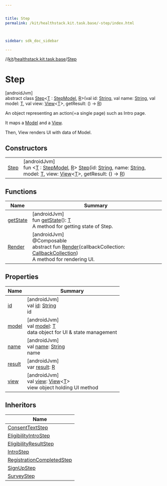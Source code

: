 ```yaml
---


title: Step
permalink: /kit/healthstack.kit.task.base/-step/index.html



sidebar: sdk_doc_sidebar

---
```



//[kit](/kit.html)/[healthstack.kit.task.base](../index.html)/[Step](index.html)



# Step



[androidJvm]\
abstract class [Step](index.html)&lt;[T](index.html) : [StepModel](../-step-model/index.html), [R](index.html)&gt;(val id: [String](https://kotlinlang.org/api/latest/jvm/stdlib/kotlin/-string/index.html), val name: [String](https://kotlinlang.org/api/latest/jvm/stdlib/kotlin/-string/index.html), val model: [T](index.html), val view: [View](../-view/index.html)&lt;[T](index.html)&gt;, getResult: () -&gt; [R](index.html))

An object representing an action(=a single page) such as Intro page.



It maps a [Model](../-step-model/index.html) and a [View](../-view/index.html).



Then, View renders UI with data of Model.



## Constructors


| | |
|---|---|
| [Step](-step.html) | [androidJvm]<br>fun &lt;[T](index.html) : [StepModel](../-step-model/index.html), [R](index.html)&gt; [Step](-step.html)(id: [String](https://kotlinlang.org/api/latest/jvm/stdlib/kotlin/-string/index.html), name: [String](https://kotlinlang.org/api/latest/jvm/stdlib/kotlin/-string/index.html), model: [T](index.html), view: [View](../-view/index.html)&lt;[T](index.html)&gt;, getResult: () -&gt; [R](index.html)) |


## Functions


| Name | Summary |
|---|---|
| [getState](get-state.html) | [androidJvm]<br>fun [getState](get-state.html)(): [T](index.html)<br>A method for getting state of Step. |
| [Render](-render.html) | [androidJvm]<br>@Composable<br>abstract fun [Render](-render.html)(callbackCollection: [CallbackCollection](../-callback-collection/index.html))<br>A method for rendering UI. |


## Properties


| Name | Summary |
|---|---|
| [id](id.html) | [androidJvm]<br>val [id](id.html): [String](https://kotlinlang.org/api/latest/jvm/stdlib/kotlin/-string/index.html)<br>id |
| [model](model.html) | [androidJvm]<br>val [model](model.html): [T](index.html)<br>data object for UI & state management |
| [name](name.html) | [androidJvm]<br>val [name](name.html): [String](https://kotlinlang.org/api/latest/jvm/stdlib/kotlin/-string/index.html)<br>name |
| [result](result.html) | [androidJvm]<br>var [result](result.html): [R](index.html) |
| [view](view.html) | [androidJvm]<br>val [view](view.html): [View](../-view/index.html)&lt;[T](index.html)&gt;<br>view object holding UI method |


## Inheritors


| Name |
|---|
| [ConsentTextStep](../../healthstack.kit.task.onboarding.step/-consent-text-step/index.html) |
| [EligibilityIntroStep](../../healthstack.kit.task.onboarding.step/-eligibility-intro-step/index.html) |
| [EligibilityResultStep](../../healthstack.kit.task.onboarding.step/-eligibility-result-step/index.html) |
| [IntroStep](../../healthstack.kit.task.onboarding.step/-intro-step/index.html) |
| [RegistrationCompletedStep](../../healthstack.kit.task.signup.step/-registration-completed-step/index.html) |
| [SignUpStep](../../healthstack.kit.task.signup.step/-sign-up-step/index.html) |
| [SurveyStep](../../healthstack.kit.task.survey.step/-survey-step/index.html) |



